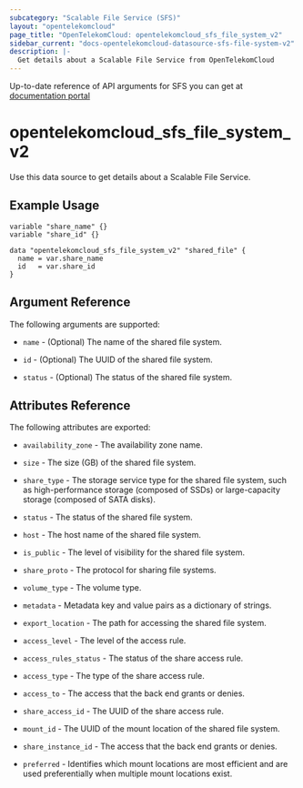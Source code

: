 ```yaml
---
subcategory: "Scalable File Service (SFS)"
layout: "opentelekomcloud"
page_title: "OpenTelekomCloud: opentelekomcloud_sfs_file_system_v2"
sidebar_current: "docs-opentelekomcloud-datasource-sfs-file-system-v2"
description: |-
  Get details about a Scalable File Service from OpenTelekomCloud
---
```


Up-to-date reference of API arguments for SFS you can get at
[documentation portal](https://docs.otc.t-systems.com/scalable-file-service/api-ref/sfs_capacity-oriented_apis/file_systems/querying_all_shared_file_systems.html#sfs-02-0022)

# opentelekomcloud_sfs_file_system_v2

Use this data source to get details about a Scalable File Service.

## Example Usage

```hcl
variable "share_name" {}
variable "share_id" {}

data "opentelekomcloud_sfs_file_system_v2" "shared_file" {
  name = var.share_name
  id   = var.share_id
}
```

## Argument Reference

The following arguments are supported:

* `name` - (Optional) The name of the shared file system.

* `id` - (Optional) The UUID of the shared file system.

* `status` - (Optional) The status of the shared file system.


## Attributes Reference

The following attributes are exported:

* `availability_zone` - The availability zone name.

* `size` - 	The size (GB) of the shared file system.

* `share_type` - The storage service type for the shared file system, such as high-performance storage (composed of SSDs) or large-capacity storage (composed of SATA disks).

* `status` - The status of the shared file system.

* `host` - The host name of the shared file system.

* `is_public` - The level of visibility for the shared file system.

* `share_proto` - The protocol for sharing file systems.

* `volume_type` - The volume type.

* `metadata` - Metadata key and value pairs as a dictionary of strings.

* `export_location` - The path for accessing the shared file system.

* `access_level` - The level of the access rule.

* `access_rules_status` - The status of the share access rule.

* `access_type` - The type of the share access rule.

* `access_to` - The access that the back end grants or denies.

* `share_access_id` - The UUID of the share access rule.

* `mount_id` - The UUID of the mount location of the shared file system.

* `share_instance_id` - The access that the back end grants or denies.

* `preferred` - Identifies which mount locations are most efficient and are used preferentially when multiple mount locations exist.
